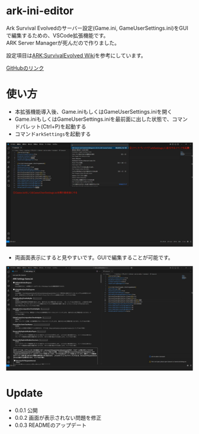 # ark-ini-editor
Ark Survival Evolvedのサーバー設定(Game.ini, GameUserSettings.ini)をGUIで編集するための、VSCode拡張機能です。  
ARK Server Managerが死んだので作りました。  

設定項目は[ARK:SurvivalEvolved Wiki](https://ark.fandom.com/ja/wiki/%E3%82%B5%E3%83%BC%E3%83%90%E3%83%BC%E6%A7%8B%E6%88%90)を参考にしています。  

[GitHubのリンク](https://github.com/Seaoftrees08/ark-ini-editor)

# 使い方
- 本拡張機能導入後、Game.iniもしくはGameUserSettings.iniを開く
- Game.iniもしくはGameUserSettings.iniを最前面に出した状態で、コマンドパレット(Ctrl+P)を起動する
- コマンド`arkSettings`を起動する  
<img src="https://raw.githubusercontent.com/Seaoftrees08/ark-ini-editor/refs/heads/master/dock_img/ark-ini-desc1.jpg">

- 両画面表示にすると見やすいです。GUIで編集することが可能です。
<img src="https://raw.githubusercontent.com/Seaoftrees08/ark-ini-editor/refs/heads/master/dock_img/ark-ini-desc2.jpg">


# Update
- 0.0.1 公開
- 0.0.2 画面が表示されない問題を修正
- 0.0.3 READMEのアップデート
